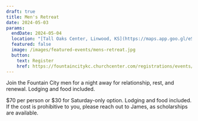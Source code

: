 ```yaml
---
draft: true
title: Men's Retreat
date: 2024-05-03
params:
  endDate: 2024-05-04
  location: "[Tall Oaks Center, Linwood, KS](https://maps.app.goo.gl/eStiuf5TLXuJAeZE7)"
  featured: false
  image: /images/featured-events/mens-retreat.jpg
  button:
    text: Register
    href: https://fountaincitykc.churchcenter.com/registrations/events/2181729
---
```

Join the Fountain City men for a night away for relationship, rest, and renewal. Lodging and food included.

$70 per person or $30 for Saturday-only option. Lodging and food included. If the cost is prohibitive to you, please reach out to James, as scholarships are available.

<!--more-->
